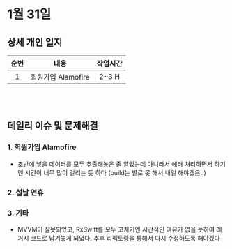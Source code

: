 # 1월 31일
## 상세 개인 일지 
|순번|내용|작업시간
|:---:|:-----:|:-------:
|1| 회원가입 Alamofire | 2~3 H


</br></br>
## 데일리 이슈 및 문제해결
### 1. 회원가입 Alamofire
  - 초반에 넣을 데이터를 모두 추출해놓은 줄 알았는데 아니라서 에러 처리하면서 하기엔 시간이 너무 많이 걸리는 듯 하다 (build는 별로 못 해서 내일 해야겠음..) 
### 2. 설날 연휴
### 3. 기타
  - MVVM이 잘못되었고, RxSwift를 모두 고치기엔 시간적인 여유가 없을 듯하여 레거시 코드로 남겨놓게 되었다. 추후 리펙토링을 통해서 다시 수정하도록 해야겠다
